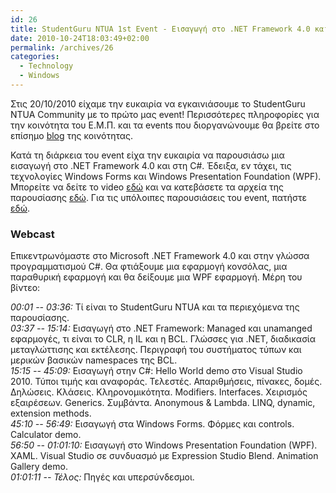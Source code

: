 ```yaml
---
id: 26
title: StudentGuru NTUA 1st Event - Εισαγωγή στο .NET Framework 4.0 και στη C#
date: 2010-10-24T18:03:49+02:00
permalink: /archives/26
categories:
  - Technology
  - Windows
---
```

Στις 20/10/2010 είχαμε την ευκαιρία να εγκαινιάσουμε το StudentGuru NTUA Community με το πρώτο μας event! Περισσότερες πληροφορίες για την κοινότητα του Ε.Μ.Π. και τα events που διοργανώνουμε θα βρείτε στο επίσημο <a href="http://www.studentguru.gr/blogs/ntua/">blog</a> της κοινότητας.

Κατά τη διάρκεια του event είχα την ευκαιρία να παρουσιάσω μια εισαγωγή στο .NET Framework 4.0 και στη C#. Έδειξα, εν τάχει, τις τεχνολογίες Windows Forms και Windows Presentation Foundation (WPF). Μπορείτε να δείτε το video <a href="https://vimeo.com/16140431">εδώ</a> και να κατεβάσετε τα αρχεία της παρουσίασης <a href="/assets/posts/2010-10-24-studentguru-ntua-1st-net4/SGNTUA1_CSharpIntro.zip">εδώ</a>. Για τις υπόλοιπες παρουσιάσεις του event, πατήστε <a href="http://www.studentguru.gr/blogs/ntua/archive/2010/10/24/studentguru-ntua-event.aspx">εδώ</a>.

### Webcast

Eπικεντρωνόμαστε στο Microsoft .NET Framework 4.0 και στην γλώσσα προγραμματισμού C#. Θα φτιάξουμε μια εφαρμογή κονσόλας, μια παραθυρική εφαρμογή και θα δείξουμε μια WPF εφαρμογή. Μέρη του βίντεο:

_00:01 -- 03:36:_ Τί είναι το StudentGuru NTUA και τα περιεχόμενα της παρουσίασης.  
_03:37 -- 15:14:_ Εισαγωγή στο .NET Framework: Managed και unamanged εφαρμογές, τι είναι το CLR, η IL και η BCL. Γλώσσες για .NET, διαδικασία μεταγλώττισης και εκτέλεσης. Περιγραφή του συστήματος τύπων και μερικών βασικών namespaces της BCL.  
_15:15 -- 45:09:_ Εισαγωγή στην C#: Hello World demo στο Visual Studio 2010. Τύποι τιμής και αναφοράς. Τελεστές. Απαριθμήσεις, πίνακες, δομές. Δηλώσεις. Κλάσεις. Κληρονομικότητα. Modifiers. Interfaces. Χειρισμός εξαιρέσεων. Generics. Συμβάντα. Anonymous & Lambda. LINQ, dynamic, extension methods.  
_45:10 -- 56:49:_ Εισαγωγή στα Windows Forms. Φόρμες και controls. Calculator demo.  
_56:50 -- 01:01:10:_ Εισαγωγή στο Windows Presentation Foundation (WPF). XAML. Visual Studio σε συνδυασμό με Expression Studio Blend. Animation Gallery demo.  
_01:01:11 -- Τέλος:_ Πηγές και υπερσύνδεσμοι.